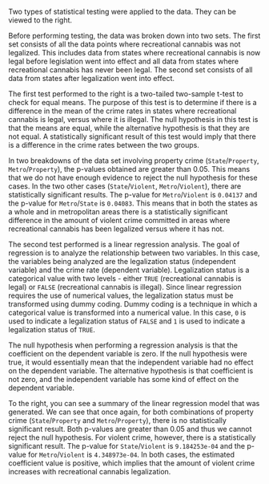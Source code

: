 Two types of statistical testing were applied to the data. They can be viewed to the right.

Before performing testing, the data was broken down into two sets. The first set consists of all the data points where recreational cannabis was not legalized. This includes data from states where recreational cannabis is now legal before legislation went into effect and all data from states where recreational cannabis has never been legal. The second set consists of all data from states after legalization went into effect. 

The first test performed to the right is a two-tailed two-sample t-test to check for equal means. The purpose of this test is to determine if there is a difference in the mean of the crime rates in states where recreational cannabis is legal, versus where it is illegal. The null hypothesis in this test is that the means are equal, while the alternative hypothesis is that they are not equal. A statistically significant result of this test would imply that there is a difference in the crime rates between the two groups. 

In two breakdowns of the data set involving property crime (`State`/`Property`, `Metro`/`Property`), the p-values obtained are greater than 0.05. This means that we do not have enough evidence to reject the null hypothesis for these cases. In the two other cases (`State`/`Violent`, `Metro`/`Violent`), there are statistically significant results. The p-value for `Metro`/`Violent` is `0.04137` and the p-value for `Metro`/`State` is `0.04083`. This means that in both the states as a whole and in metropolitan areas there is a statistically significant difference in the amount of violent crime committed in areas where recreational cannabis has been legalized versus where it has not.

The second test performed is a linear regression analysis. The goal of regression is to analyze the relationship between two variables. In this case, the variables being analyzed are the legalization status (independent variable) and the crime rate (dependent variable). Legalization status is a categorical value with two levels - either `TRUE` (recreational cannabis is legal) or `FALSE` (recreational cannabis is illegal). Since linear regression requires the use of numerical values, the legalization status must be transformed using dummy coding. Dummy coding is a technique in which a categorical value is transformed into a numerical value. In this case, `0` is used to indicate a legalization status of `FALSE` and `1` is used to indicate a legalization status of `TRUE`. 

The null hypothesis when performing a regression analysis is that the coefficient on the dependent variable is zero. If the null hypothesis were true, it would essentially mean that the independent variable had no effect on the dependent variable. The alternative hypothesis is that coefficient is not zero, and the independent variable has some kind of effect on the dependent variable. 

To the right, you can see a summary of the linear regression model that was generated. We can see that once again, for both combinations of property crime (`State`/`Property` and `Metro`/`Property`), there is no statistically significant result. Both p-values are greater than 0.05 and thus we cannot reject the null hypothesis. For violent crime, however, there is a statistically significant result. The p-value for `State`/`Violent` is `9.184253e-04` and the p-value for `Metro`/`Violent` is `4.348973e-04`. In both cases, the estimated coefficient value is positive, which implies that the amount of violent crime increases with recreational cannabis legalization.